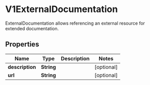 

# V1ExternalDocumentation

ExternalDocumentation allows referencing an external resource for extended documentation.

## Properties

| Name | Type | Description | Notes |
|------------ | ------------- | ------------- | -------------|
|**description** | **String** |  |  [optional] |
|**url** | **String** |  |  [optional] |



